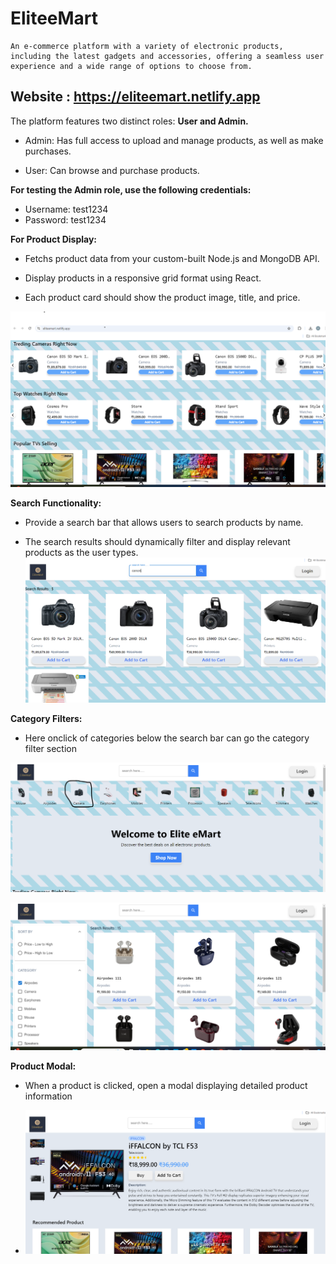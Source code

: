 # EliteeMart

    An e-commerce platform with a variety of electronic products, including the latest gadgets and accessories, offering a seamless user experience and a wide range of options to choose from.

## Website : https://eliteemart.netlify.app

The platform features two distinct roles: **User and Admin.**

- Admin: Has full access to upload and manage products, as well as make purchases.

- User: Can browse and purchase products.


 **For testing the Admin role, use the following credentials:**

- Username: test1234
- Password: test1234

**For Product Display:**
 - Fetchs product data from your custom-built Node.js and MongoDB API.

 - Display products in a responsive grid format using React.
 - Each product card should show the product image, title, and price.

 ![](./src/assest/screenshots/1.png)

**Search Functionality:**

- Provide a search bar that allows users to search products by name.

- The search results should dynamically filter and display relevant products as the
user types.
![](./src/assest/screenshots/2.png)

**Category Filters:**
- Here onclick of categories below the search bar can go the category filter section 

![](./src/assest/screenshots/3a.png)


![](./src/assest/screenshots/3.png)

**Product Modal:**
- When a product is clicked, open a modal displaying detailed product information

- ![](./src/assest/screenshots/4.png)